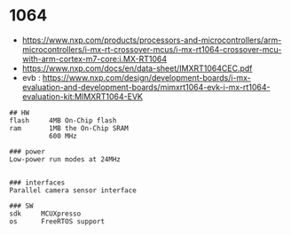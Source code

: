 # 1064

* https://www.nxp.com/products/processors-and-microcontrollers/arm-microcontrollers/i-mx-rt-crossover-mcus/i-mx-rt1064-crossover-mcu-with-arm-cortex-m7-core:i.MX-RT1064
* https://www.nxp.com/docs/en/data-sheet/IMXRT1064CEC.pdf
* evb : https://www.nxp.com/design/development-boards/i-mx-evaluation-and-development-boards/mimxrt1064-evk-i-mx-rt1064-evaluation-kit:MIMXRT1064-EVK


```
## HW
flash     4MB On-Chip flash
ram       1MB the On-Chip SRAM
          600 MHz

### power
Low-power run modes at 24MHz


### interfaces
Parallel camera sensor interface

### SW
sdk     MCUXpresso
os      FreeRTOS support
```

